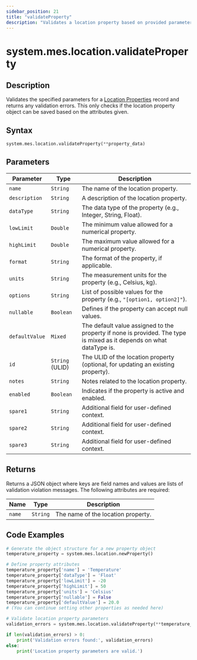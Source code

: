 ```yaml
---
sidebar_position: 21
title: "validateProperty"
description: "Validates a location property based on provided parameters."
---
```


# system.mes.location.validateProperty

## Description

Validates the specified parameters for a [Location Properties](../../data-model/location-model/location-property) record and returns any validation errors. 
This only checks if the location property object can be saved based on the attributes given.

## Syntax
```python
system.mes.location.validateProperty(**property_data)
```

## Parameters

| Parameter      | Type            | Description                                                                                                          |
|----------------|-----------------|----------------------------------------------------------------------------------------------------------------------|
| `name`         | `String`        | The name of the location property.                                                                                   |
| `description`  | `String`        | A description of the location property.                                                                              |
| `dataType`     | `String`        | The data type of the property (e.g., Integer, String, Float).                                                        |
| `lowLimit`     | `Double`        | The minimum value allowed for a numerical property.                                                                  |
| `highLimit`    | `Double`        | The maximum value allowed for a numerical property.                                                                  |
| `format`       | `String`        | The format of the property, if applicable.                                                                           |
| `units`        | `String`        | The measurement units for the property (e.g., Celsius, kg).                                                          |
| `options`      | `String`        | List of possible values for the property (e.g., `"[option1, option2]"`).                                             |
| `nullable`     | `Boolean`       | Defines if the property can accept null values.                                                                      |
| `defaultValue` | `Mixed`         | The default value assigned to the property if none is provided. The type is mixed as it depends on what dataType is. |
| `id`           | `String` (ULID) | The ULID of the location property (optional, for updating an existing property).                                     |
| `notes`        | `String`        | Notes related to the location property.                                                                              |
| `enabled`      | `Boolean`       | Indicates if the property is active and enabled.                                                                     |
| `spare1`       | `String`        | Additional field for user-defined context.                                                                           |
| `spare2`       | `String`        | Additional field for user-defined context.                                                                           |
| `spare3`       | `String`        | Additional field for user-defined context.                                                                           |

## Returns

Returns a JSON object where keys are field names and values are lists of validation violation messages. The following attributes are required:

| Name          | Type            | Description                         |
|---------------|-----------------|-------------------------------------|
| `name`        | `String`        | The name of the location property.  |

## Code Examples

```python
# Generate the object structure for a new property object
temperature_property = system.mes.location.newProperty()

# Define property attributes
temperature_property['name'] = 'Temperature'
temperature_property['dataType'] = 'Float'
temperature_property['lowLimit'] = -20
temperature_property['highLimit'] = 50
temperature_property['units'] = 'Celsius'
temperature_property['nullable'] = False
temperature_property['defaultValue'] = 20.0
# (You can continue setting other properties as needed here)

# Validate location property parameters
validation_errors = system.mes.location.validateProperty(**temperature_property)

if len(validation_errors) > 0:
    print('Validation errors found:', validation_errors)
else:
    print('Location property parameters are valid.')
```